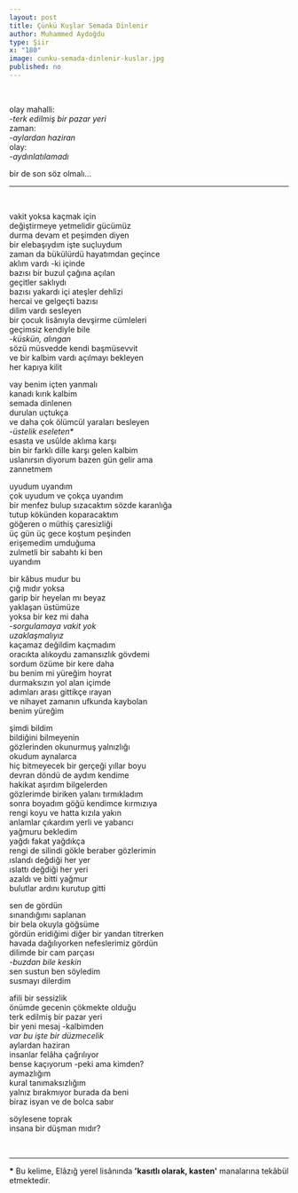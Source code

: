 ```yaml
---
layout: post
title: Çünkü Kuşlar Semada Dinlenir
author: Muhammed Aydoğdu
type: Şiir
x: "180"
image: cunku-semada-dinlenir-kuslar.jpg
published: no
---
```


<br/>

olay mahalli:  
        _-terk edilmiş bir pazar yeri_     
zaman:  
        _-aylardan haziran_    
olay:  
        _-aydınlatılamadı_

bir de son söz olmalı...

---

<br/>


vakit yoksa kaçmak için  
değiştirmeye yetmelidir gücümüz  
durma devam et peşimden diyen  
bir elebaşıydım işte suçluydum  
zaman da bükülürdü hayatımdan geçince  
aklım vardı -ki içinde  
bazısı bir buzul çağına açılan  
geçitler saklıydı  
bazısı yakardı içi ateşler dehlizi  
hercai ve gelgeçti bazısı  
dilim vardı sesleyen  
bir çocuk lisânıyla devşirme cümleleri  
geçimsiz kendiyle bile  
_-küskün, alıngan_    
sözü müsvedde kendi başmüsevvit  
ve bir kalbim vardı açılmayı bekleyen   
her kapıya kilit  

vay benim içten yanmalı  
kanadı kırık kalbim  
semada dinlenen  
durulan uçtukça  
ve daha çok ölümcül yaraları besleyen  
_-üstelik eseleten*_  
esasta ve usûlde aklıma karşı  
bin bir farklı dille karşı gelen kalbim  
uslanırsın diyorum bazen gün gelir ama  
zannetmem

uyudum uyandım  
çok uyudum ve çokça uyandım  
bir menfez bulup sızacaktım sözde karanlığa  
tutup kökünden koparacaktım  
göğeren o müthiş çaresizliği  
üç gün üç gece koştum peşinden  
erişemedim umduğuma  
zulmetli bir sabahtı ki ben  
uyandım  

bir kâbus mudur bu  
çığ mıdır yoksa  
garip bir heyelan mı beyaz  
yaklaşan üstümüze  
yoksa bir kez mi daha  
_-sorgulamaya vakit yok_  
_uzaklaşmalıyız_  
kaçamaz değildim kaçmadım  
oracıkta alıkoydu zamansızlık gövdemi  
sordum özüme bir kere daha  
bu benim mi yüreğim hoyrat  
durmaksızın yol alan içimde  
adımları arası gittikçe ırayan  
ve nihayet zamanın ufkunda kaybolan  
benim yüreğim  

şimdi bildim  
bildiğini bilmeyenin  
gözlerinden okunurmuş yalnızlığı  
okudum aynalarca  
hiç bitmeyecek bir gerçeği yıllar boyu  
devran döndü de aydım kendime   
hakikat aşırdım bilgelerden  
gözlerimde biriken yalanı tırmıkladım  
sonra boyadım göğü kendimce kırmızıya  
rengi koyu ve hatta kızıla yakın  
anlamlar çıkardım yerli ve yabancı  
yağmuru bekledim  
yağdı fakat yağdıkça  
rengi de silindi gökle beraber gözlerimin  
ıslandı değdiği her yer   
ıslattı değdiği her yeri  
azaldı ve bitti yağmur  
bulutlar ardını kurutup gitti  

sen de gördün  
sınandığımı saplanan  
bir bela okuyla göğsüme  
gördün eridiğimi diğer bir yandan titrerken  
havada dağılıyorken nefeslerimiz gördün  
dilimde bir cam parçası  
_-buzdan bile keskin_  
sen sustun ben söyledim  
susmayı dilerdim  

afili bir sessizlik  
önümde gecenin çökmekte olduğu  
terk edilmiş bir pazar yeri  
bir yeni mesaj -kalbimden  
_var bu işte bir düzmecelik_  
aylardan haziran  
insanlar felâha çağrılıyor  
bense kaçıyorum -peki ama kimden?  
aymazlığım  
kural tanımaksızlığım  
yalnız bırakmıyor burada da beni  
biraz isyan ve de bolca sabır  

söylesene toprak  
insana bir düşman mıdır?  

<br/>

---

__*__ Bu kelime, Elâzığ yerel lisânında __'kasıtlı olarak, kasten'__ manalarına tekâbül etmektedir.
